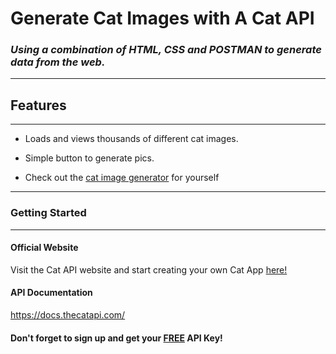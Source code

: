 # **Generate Cat Images with A Cat API**
### _Using a combination of HTML, CSS and POSTMAN to generate data from the web._

---
## **Features**
---
- Loads and views thousands of different cat images.
* Simple button to generate pics.
- Check out the [cat image generator](https://catimagegenerator.netlify.app/) for yourself 
---
### **Getting Started**

---

#### **Official Website**
Visit the Cat API website and start creating your own Cat App [here!](https://thecatapi.com/)
#### **API Documentation**
https://docs.thecatapi.com/
#### **Don't forget to sign up and get your [FREE](https://thecatapi.com/) API Key!** 